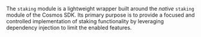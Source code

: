 The `staking` module is a lightweight wrapper built around the *native* `staking` module of the Cosmos SDK. Its primary purpose is to provide a focused and controlled implementation of staking functionality by leveraging dependency injection to limit the enabled features.